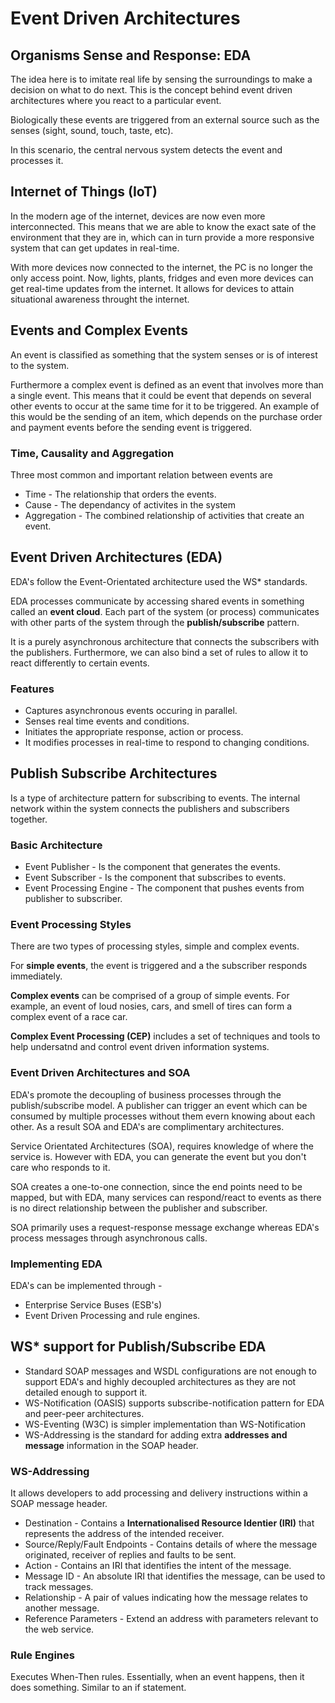 # Event Driven Architectures

## Organisms Sense and Response: EDA

The idea here is to imitate real life by sensing the surroundings to make a decision on what to do next. This is the concept behind event driven architectures where you react to a particular event.

Biologically these events are triggered from an external source such as the senses (sight, sound, touch, taste, etc).

In this scenario, the central nervous system detects the event and processes it.

## Internet of Things (IoT)

In the modern age of the internet, devices are now even more interconnected. This means that we are able to know the exact sate of the environment that they are in, which can in turn provide a more responsive system that can get updates in real-time. 

With more devices now connected to the internet, the PC is no longer the only access point. Now, lights, plants, fridges and even more devices can get real-time updates from the internet. It allows for devices to attain situational awareness throught the internet.

## Events and Complex Events

An event is classified as something that the system senses or is of interest to the system.

Furthermore a complex event is defined as an event that involves more than a single event. This means that it could be event that depends on several other events to occur at the same time for it to be triggered. An example of this would be the sending of an item, which depends on the purchase order and payment events before the sending event is triggered.

### Time, Causality and Aggregation

Three most common and important relation between events are

- Time - The relationship that orders the events.
- Cause - The dependancy of activites in the system
- Aggregation - The combined relationship of activities that create an event.

## Event Driven Architectures (EDA)

EDA's follow the Event-Orientated architecture used the WS* standards.

EDA processes communicate by accessing shared events in something called an **event cloud**. Each part of the system (or process) communicates with other parts of the system through the **publish/subscribe** pattern.

It is a purely asynchronous architecture that connects the subscribers with the publishers. Furthermore, we can also bind a set of rules to allow it to react differently to certain events.

### Features

- Captures asynchronous events occuring in parallel.
- Senses real time events and conditions.
- Initiates the appropriate response, action or process.
- It modifies processes in real-time to respond to changing conditions.

## Publish Subscribe Architectures

Is a type of architecture pattern for subscribing to events. The internal network within the system connects the publishers and subscribers together.

### Basic Architecture

- Event Publisher - Is the component that generates the events.
- Event Subscriber - Is the component that subscribes to events.
- Event Processing Engine - The component that pushes events from publisher to subscriber.
 
### Event Processing Styles

There are two types of processing styles, simple and complex events.

For **simple events**, the event is triggered and a the subscriber responds immediately.

**Complex events** can be comprised of a group of simple events. For example, an event of loud nosies, cars, and smell of tires can form a complex event of a race car.

**Complex Event Processing (CEP)** includes a set of techniques and tools to help undersatnd and control event driven information systems.

### Event Driven Architectures and SOA

EDA's promote the decoupling of business processes through the publish/subscribe model. A publisher can trigger an event which can be consumed by multiple processes without them evern knowing about each other. As a result SOA and EDA's are complimentary architectures.

Service Orientated Architectures (SOA), requires knowledge of where the service is. However with EDA, you can generate the event but you don't care who responds to it. 

SOA creates a one-to-one connection, since the end points need to be mapped, but with EDA, many services can respond/react to events as there is no direct relationship between the publisher and subscriber. 

SOA primarily uses a request-response message exchange whereas EDA's process messages through asynchronous calls.

### Implementing EDA

EDA's can be implemented through -

- Enterprise Service Buses (ESB's)
- Event Driven Processing and rule engines.

## WS* support for Publish/Subscribe EDA

- Standard SOAP messages and WSDL configurations are not enough to support EDA's and highly decoupled architectures as they are not detailed enough to support it.
- WS-Notification (OASIS) supports subscribe-notification pattern for EDA and peer-peer architectures.
- WS-Eventing (W3C) is simpler implementation than WS-Notification
- WS-Addressing is the standard for adding extra **addresses and message** information in the SOAP header.

### WS-Addressing

It allows developers to add processing and delivery instructions within a SOAP message header.

- Destination - Contains a **Internationalised Resource Identier (IRI)** that represents the address of the intended receiver.
- Source/Reply/Fault Endpoints - Contains details of where the message originated, receiver of replies and faults to be sent.
- Action - Contains an IRI that identifies the intent of the message.
- Message ID - An absolute IRI that identifies the message, can be used to track messages.
- Relationship - A pair of values indicating how the message relates to another message.
- Reference Parameters - Extend an address with parameters relevant to the web service.

### Rule Engines 

Executes When-Then rules. Essentially, when an event happens, then it does something. Similar to an if statement.


